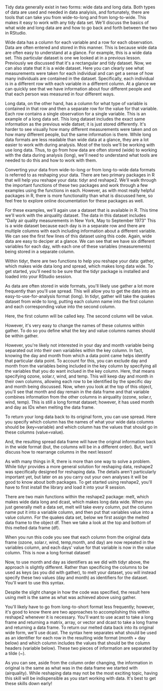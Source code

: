 Tidy data generally exist in two forms: wide data and long data. Both types of data are used and needed in data analyisis, and fortunately, there are tools that can take you from wide-to-long and from long-to-wide. This makes it easy to work with any tidy data set. We'll discuss the basics of what wide and long data are and how to go back and forth between the two in RStudio.

Wide data has a column for each variable and a row for each observation. Data are often entered and stored in this manner. This is because wide data are often easy to understand at a glance. For example, this is a wide data set. This particular dataset is one we looked at in a previous lesson. Previously we discussed that it's a rectangular and tidy dataset. Now, we can also state that it is a wide dataset. Here you can clearly see what measurements were taken for each individual and can get a sense of how many individuals are contained in the dataset. Specifically, each individual is in a different row with each variable in a different column. At a glance we can quickly see that we have information about four different people and that each person was measured in four different ways. 

Long data, on the other hand, has a column for what type of variable is contained in that row and then a separate row for the value for that variable. Each row contains a single observation for a single variable.  This is an example of a long data set. This long dataset includes the exact same information as the previous wide datset; it is just stored differently. It's harder to see visually how many different measurements were taken and on how many different people, but the same information is there. While long data formats are less readable than wide data at a glance, they are a lot easier to work with during analysis. Most of the tools we'll be working with use long data. Thus, to go from how data are often stored (wide) to working with the data during analysis (long), we'll need to understand what tools are needed to do this and how to work with them.

Converting your data from wide-to-long or from long-to-wide data formats is referred to as reshaping your data. There are two primary packages in R that will help you reshape your data: tidyr and reshape2. We'll walk through the important functions of these two packages and work through a few examples using the functions in each. However, as with most really helpful packages in R, there is more functionality than what is discussed here, so feel free to explore online documentation for these packages as well. 

For these examples, we'll again use a dataset that is available in R. This time we'll work with the airquality dataset.  The data in this dataset includes "Daily air quality measurements in New York, May to September 1973" This is a wide dataset because each day is in a separate row and there are multiple columns with each including information about a different variable. We can see the first few lines of this dataset using this code. Again, wide data are easy to deciper at a glance. We can see that we have six different variables for each day, with each one of these variables (measurements) being stored in a separate column.

Within tidyr, there are two functions to help you reshape your data: gather, which makes wide data long and spread, which makes long data wide. To get started, you'll need to be sure that the tidyr package is installed and loaded into your RStudio session. 

As data are often stored in wide formats, you'll likely use gather a lot more frequently than you'll use spread. This will allow you to get the data into an easy-to-use-for-analysis format (long). In tidyr, gather will take the quakes dataset from wide to long, putting each column name into the first column and each corresponding value into the second column. 

Here, the first column will be called key. The second column will be value.

However, it's very easy to change the names of these columns within gather. To do so you define what the key and value columns names should be within gather.

However, you're likely not interested in your day and month variable being separated out into their own variabiles within the key column. In fact, knowing the day and month from which a data point came helps identify that particular data point. To account for this, you can exclude day and month from the variables being included in the key column by specifying all the variables that you do want inclued in the key column.  Here, that means specifying ozone, solar.r, wind, and temp. This will keep day and month in their own columns, allowing each row to be identified by the specific day and month being discussed. Now, when you look at the top of this object, you'll see that month and day remain in the data frame and that variable combines information from the other columns in airquality (ozone, solar.r, wind, temp). This is still a long format dataset; however, it has used month and day as IDs when melting the data frame.

To return your long data back to its original form, you can use spread. Here you specify which column has the names of what your wide data columns should be (key=variable) and which column has the values that should go in these columns (value=value). 

And, the resulting spread data frame will have the original information back in the wide format (but, the columns will be in a different order). But, we'll discuss how to rearrange columns in the next lesson!
  
As with many things in R, there is more than one way to solve a problem. While tidyr provides a more general solution for reshaping data, reshape2 was specifically designed for reshaping data. The details aren't particularly important yet, but later on as you carry out your own analyses it will be good to know about both packages. To get started using reshape2, you'll have to first install the library and load it into your R session. 

There are two main functions within the reshape2 package: melt, which makes wide data long and dcast, which makes long data wide. When you just generally melt a data set, melt will take every column, put the column name put it into a variable column, and then put that variables value into a value column. For the quakes data set, below we first assign the melted data frame to the object df. Then we take a look at the top and bottom of this melted data frame (df). 

When you run this code you see that each column from the original data frame (ozone, solar.r, wind, temp,month, and day) are now repeated in the variables column, and each days' value for that variable is now in the value column. This is now a long format dataset!

Now, to use month and day as identifiers as we did with tidyr above, the approach is slightly different. Rather than specificing the columns to be used as keys (as you did with gather), to melt your dataset, you will instead specify these two values (day and month) as identifiers for the dataset. You'll want to use this syntax.

Despite the slight change in how the code was specified, the result here using melt is the same as what was achieved above using gather.

You'll likely have to go from long-to-short format less frequently; however, it's good to know there are two approaches to accomplishing this within reshape2 whenever it is necessary. You'll want to use acast to take a long frame and returning a matrix, array, or vector and dcast to take a long frame and returning a data frame. To return our melted data back into its original wide form, we'll use dcast. The syntax here separates what should be used as an identifier for each row in the resulting wide format (month + day below) and which column includes the values that should be the column headers (variable below). These two pieces of information are separated by a tilde (~).

As you can see, aside from the column order changing, the information in original is the same as what was in the data frame we started with (airquality). While reshaping data may not be the most exciting topic, having this skill will be indispensible as you start working with data. It's best to get these skills down early!